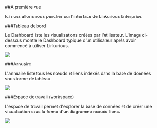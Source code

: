 ##A première vue

Ici nous allons nous pencher sur l'interface de Linkurious Enterprise.

###Tableau de bord

Le Dashboard liste les visualisations créées par l'utilisateur. L'image ci-dessous montre le Dashboard typique d'un utilisateur après avoir commencé à utiliser Linkurious.

![](https://github.com/Linkurious/linkurious-enterprise-manual/raw/master/en/first-visualization/Dashboard.png)

###Annuaire

L'annuaire liste tous les nœuds et liens indexés dans la base de données sous forme de tableau. 

![](https://github.com/Linkurious/linkurious-enterprise-manual/raw/master/en/first-visualization/Directory.png)

###Espace de travail (workspace) 

L'espace de travail permet d'explorer la base de données et de créer une visualisation sous la forme d'un diagramme nœuds-liens. 

![](https://github.com/Linkurious/linkurious-enterprise-manual/raw/master/en/first-visualization/Workspace.png)
